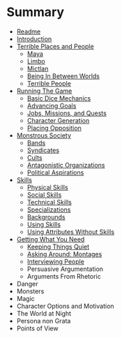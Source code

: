 # Summary

* [Readme](README.md)
* [Introduction](introduction.md)
* [Terrible Places and People](terrible_places_and_people.md)
   * [Maya](terrible_places_and_people/maya.md)
   * [Limbo](terrible_places_and_people/limbo.md)
   * [Mictlan](terrible_places_and_people/mictlan.md)
   * [Being In Between Worlds](terrible_places_and_people/being_in_between_worlds.md)
   * [Terrible People](terrible_places_and_people/terrible_people.md)
* [Running The Game](running_the_game.md)
   * [Basic Dice Mechanics](running_the_game/basic_dice_mechanics.md)
   * [Advancing Goals](running_the_game/advancing_goals.md)
   * [Jobs, Missions, and Quests](running_the_game/jobs,_missions,_and_quests.md)
   * [Character Generation](running_the_game/character_generation.md)
   * [Placing Opposition](running_the_game/placing_opposition.md)
* [Monstrous Society](monstrous_society.md)
   * [Bands](monstrous_society/bands.md)
   * [Syndicates](monstrous_society/syndicates.md)
   * [Cults](monstrous_society/cults.md)
   * [Antagonistic Organizations](monstrous_society/antagonistic_organizations.md)
   * [Political Aspirations](monstrous_society/political_aspirations.md)
* [Skills](skills.md)
   * [Physical Skills](skills/physical_skills.md)
   * [Social Skills](skills/social_skills.md)
   * [Technical Skills](skills/technical_skills.md)
   * [Specializations](skills/specializations.md)
   * [Backgrounds](skills/backgrounds.md)
   * [Using Skills](skills/using_skills.md)
   * [Using Attributes Without Skills](skills/using_attributes_without_skills.md)
* [Getting What You Need](getting_what_you_need.md)
   * [Keeping Things Quiet](getting_what_you_need/keeping_things_quiet.md)
   * [Asking Around: Montages](getting_what_you_need/asking_around_montages.md)
   * [Interviewing People](getting_what_you_need/interviewing_people.md)
   * Persuasive Argumentation
   * Arguments From Rhetoric
* Danger
* Monsters
* Magic
* Character Options and Motivation
* The World at Night
* Persona non Grata
* Points of View

